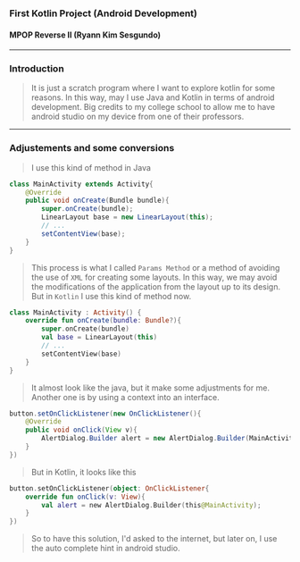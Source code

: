 ### First Kotlin Project (Android Development)
#### MPOP Reverse II (Ryann Kim Sesgundo)
---
### Introduction
> It is just a scratch program where I want to explore kotlin for some reasons. In this way, may I use Java and Kotlin in terms of android development. Big credits to my college school to allow me to have android studio on my device from one of their professors.
---
### Adjustements and some conversions
> I use this kind of method in Java
```Java
class MainActivity extends Activity{
    @Override
    public void onCreate(Bundle bundle){
        super.onCreate(bundle);
        LinearLayout base = new LinearLayout(this);
        // ...
        setContentView(base);
    }
}
```
> This process is what I called `Params Method` or a method of avoiding the use of `XML` for creating some layouts. In this way, we may avoid the modifications of the application from the layout up to its design. But in `Kotlin` I use this kind of method now.
```Kotlin
class MainActivity : Activity() {
    override fun onCreate(bundle: Bundle?){
        super.onCreate(bundle)
        val base = LinearLayout(this)
        // ...
        setContentView(base)
    }
}
```
> It almost look like the java, but it make some adjustments for me. Another one is by using a context into an interface.
```Java
button.setOnClickListener(new OnClickListener(){
    @Override
    public void onClick(View v){
        AlertDialog.Builder alert = new AlertDialog.Builder(MainActivity.this);
    }
})
```
> But in Kotlin, it looks like this
```Kotlin
button.setOnClickListener(object: OnClickListener{
    override fun onClick(v: View){
        val alert = new AlertDialog.Builder(this@MainActivity);
    }
})
```
> So to have this solution, I'd asked to the internet, but later on, I use the auto complete hint in android studio.